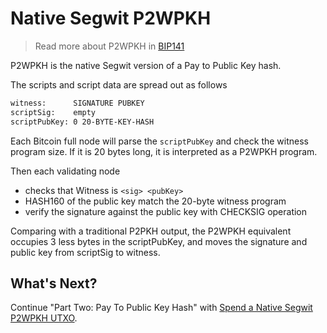 # Native Segwit P2WPKH

> Read more about P2WPKH in [BIP141](https://github.com/bitcoin/bips/blob/master/bip-0141.mediawiki#p2wpkh)

P2WPKH is the native Segwit version of a Pay to Public Key hash.

The scripts and script data are spread out as follows

```bash
witness:      SIGNATURE PUBKEY
scriptSig:    empty
scriptPubKey: 0 20-BYTE-KEY-HASH
```

Each Bitcoin full node will parse the `scriptPubKey` and check the witness program size. If it is 20 bytes long, it is interpreted as a P2WPKH program.

Then each validating node

* checks that Witness is `<sig> <pubKey>`
* HASH160 of the public key match the 20-byte witness program
* verify the signature against the public key with CHECKSIG operation

Comparing with a traditional P2PKH output, the P2WPKH equivalent occupies 3 less bytes in the scriptPubKey, and moves the signature and public key from scriptSig to witness.

## What's Next?

Continue "Part Two: Pay To Public Key Hash" with [Spend a Native Segwit P2WPKH UTXO](p2wpkh_spend_1_1.md).

